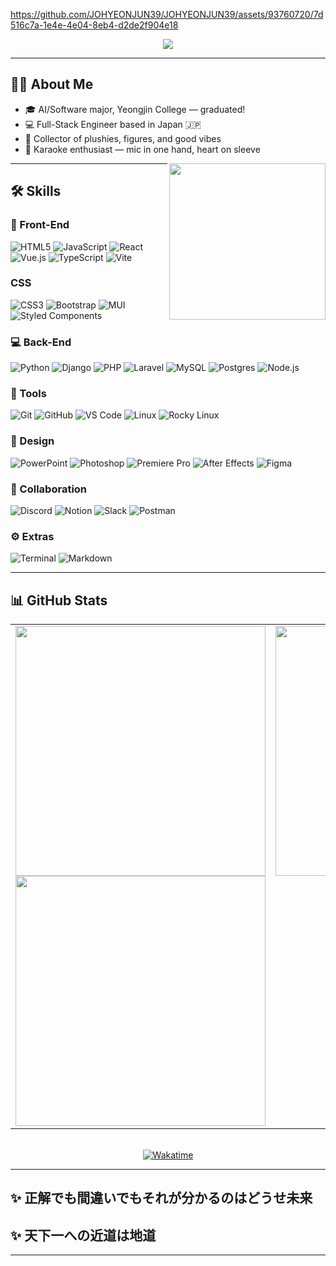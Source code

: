 https://github.com/JOHYEONJUN39/JOHYEONJUN39/assets/93760720/7d516c7a-1e4e-4e04-8eb4-d2de2f904e18


<p align="center">
  <a href="https://github.com/DenverCoder1/readme-typing-svg">
    <img src="https://readme-typing-svg.herokuapp.com?font=Time+New+Roman&color=cyan&size=25&center=true&vCenter=true&width=600&height=100&lines=Hi!+,+I'm+HyeonJun+Jo!;Now+growing+as+a+Full-Stack+Engineer">
  </a>
</p>

---

## 🧑‍💻 About Me
- 🎓 AI/Software major, Yeongjin College — graduated!
- 💻 Full-Stack Engineer based in Japan 🇯🇵
- 🧸 Collector of plushies, figures, and good vibes
- 🎤 Karaoke enthusiast — mic in one hand, heart on sleeve

<img align="right" src="http://gifimgs.com/animations/anime/rurouni-kenshin/rurouni_kenshin_6.gif" width="250px"/>

---

## 🛠️ Skills

### 🎨 Front-End
![HTML5](https://img.shields.io/badge/HTML5-E34F26?style=for-the-badge&logo=html5&logoColor=white)
![JavaScript](https://img.shields.io/badge/JavaScript-F7DF1E?style=for-the-badge&logo=javascript&logoColor=black)
![React](https://img.shields.io/badge/React-20232a.svg?style=for-the-badge&logo=react&logoColor=61DAFB)
![Vue.js](https://img.shields.io/badge/vuejs-%2335495e.svg?style=for-the-badge&logo=vuedotjs&logoColor=%234FC08D)
![TypeScript](https://img.shields.io/badge/TypeScript-007ACC.svg?style=for-the-badge&logo=typescript&logoColor=white)
![Vite](https://img.shields.io/badge/Vite-646CFF.svg?style=for-the-badge&logo=vite&logoColor=white)

### CSS
![CSS3](https://img.shields.io/badge/CSS-1572B6.svg?style=for-the-badge&logo=css3&logoColor=white)
![Bootstrap](https://img.shields.io/badge/Bootstrap-563D7C?style=for-the-badge&logo=bootstrap&logoColor=white)
![MUI](https://img.shields.io/badge/MUI-0081CB.svg?style=for-the-badge&logo=mui&logoColor=white)
![Styled Components](https://img.shields.io/badge/Styled_Components-DB7093?style=for-the-badge&logo=styled-components&logoColor=white)

### 💻 Back-End
![Python](https://img.shields.io/badge/Python-3776AB?style=for-the-badge&logo=python&logoColor=white)
![Django](https://img.shields.io/badge/django-%23092E20.svg?style=for-the-badge&logo=django&logoColor=white)
![PHP](https://img.shields.io/badge/PHP-777BB4.svg?style=for-the-badge&logo=php&logoColor=white)
![Laravel](https://img.shields.io/badge/Laravel-FF2D20.svg?style=for-the-badge&logo=laravel&logoColor=white)
![MySQL](https://img.shields.io/badge/MySQL-00f.svg?style=for-the-badge&logo=mysql&logoColor=white)
![Postgres](https://img.shields.io/badge/postgres-%23316192.svg?style=for-the-badge&logo=postgresql&logoColor=white)
![Node.js](https://img.shields.io/badge/Node.js-6DA55F?style=for-the-badge&logo=node.js&logoColor=white)

### 🧰 Tools
![Git](https://img.shields.io/badge/Git-F05033.svg?style=for-the-badge&logo=git&logoColor=white)
![GitHub](https://img.shields.io/badge/GitHub-121011.svg?style=for-the-badge&logo=github&logoColor=white)
![VS Code](https://img.shields.io/badge/VS_Code-0078d7.svg?style=for-the-badge&logo=visual-studio-code&logoColor=white)
![Linux](https://img.shields.io/badge/Linux-FCC624.svg?style=for-the-badge&logo=linux&logoColor=black)
![Rocky Linux](https://img.shields.io/badge/Rocky_Linux-10B981.svg?style=for-the-badge&logo=rockylinux&logoColor=white)

### 🎨 Design
![PowerPoint](https://img.shields.io/badge/Microsoft_PowerPoint-B7472A?style=for-the-badge&logo=Microsoft+PowerPoint&logoColor=white)
![Photoshop](https://img.shields.io/badge/Photoshop-31A8FF.svg?style=for-the-badge&logo=adobe-photoshop&logoColor=white)
![Premiere Pro](https://img.shields.io/badge/Premiere_Pro-9999FF.svg?style=for-the-badge&logo=Adobe+Premiere+Pro&logoColor=white)
![After Effects](https://img.shields.io/badge/After_Effects-9999FF?style=for-the-badge&logo=Adobe+After+Effects&logoColor=white)
![Figma](https://img.shields.io/badge/Figma-F24E1E.svg?style=for-the-badge&logo=figma&logoColor=white)

### 🤝 Collaboration
![Discord](https://img.shields.io/badge/Discord-5865F2.svg?style=for-the-badge&logo=discord&logoColor=white)
![Notion](https://img.shields.io/badge/Notion-000000.svg?style=for-the-badge&logo=notion&logoColor=white)
![Slack](https://img.shields.io/badge/Slack-4A154B?style=for-the-badge&logo=slack&logoColor=white)
![Postman](https://img.shields.io/badge/Postman-FF6C37.svg?style=for-the-badge&logo=postman&logoColor=white)

### ⚙️ Extras
![Terminal](https://img.shields.io/badge/Terminal-054020?style=for-the-badge&logo=gnu-bash&logoColor=white)
![Markdown](https://img.shields.io/badge/Markdown-000000.svg?style=for-the-badge&logo=markdown&logoColor=white)

---

## 📊 GitHub Stats

<div align="center">
  <table>
    <tr>
      <td align="center" valign="top">
        <img src="https://github-readme-streak-stats.herokuapp.com/?user=JOHYEONJUN39&theme=dark&hide_border=true" width="400px" /><br/>
        <img src="https://github-readme-stats.vercel.app/api?username=JOHYEONJUN39&theme=dark&hide_icons=true&count_private=true&hide_border=true" width="400px" />
      </td>
      <td align="center" valign="top">
        <img src="https://github-readme-stats.anuraghazra1.vercel.app/api/top-langs/?username=JOHYEONJUN39&hide=scss,css,html&theme=dark&hide_border=true&no-bg=true&no-frame=true&langs_count=30" width="400px" />
      </td>
    </tr>
  </table>

  <br/>

  <a href="https://wakatime.com/@a38a5fe1-ffd7-45c4-b03f-95ecbb413165">
    <img src="https://wakatime.com/badge/user/a38a5fe1-ffd7-45c4-b03f-95ecbb413165.svg" alt="Wakatime" />
  </a>
</div>


---

## ✨ 正解でも間違いでもそれが分かるのはどうせ未来  
## ✨ 天下一への近道は地道

---

